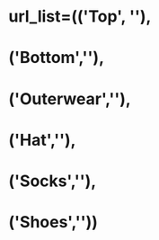 # url_list=(('Top', ''),
#           ('Bottom',''),
#           ('Outerwear',''),
#           ('Hat',''),
#           ('Socks',''),
#           ('Shoes',''))